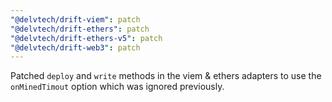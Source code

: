 ```yaml
---
"@delvtech/drift-viem": patch
"@delvtech/drift-ethers": patch
"@delvtech/drift-ethers-v5": patch
"@delvtech/drift-web3": patch
---
```


Patched `deploy` and `write` methods in the viem & ethers adapters to use the `onMinedTimout` option which was ignored previously.
